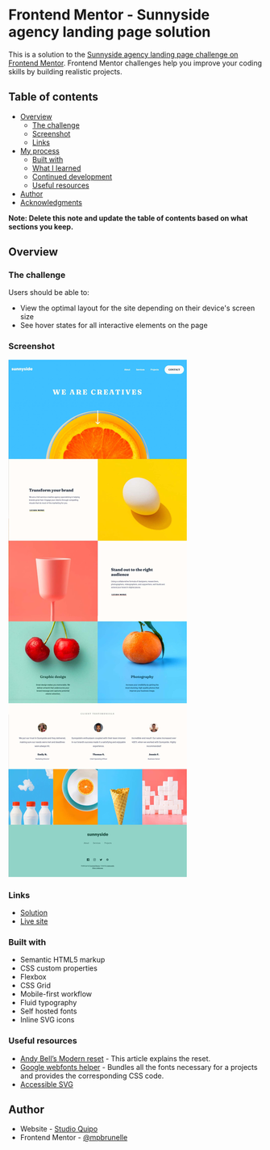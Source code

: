 # Frontend Mentor - Sunnyside agency landing page solution

This is a solution to the [Sunnyside agency landing page challenge on Frontend Mentor](https://www.frontendmentor.io/challenges/sunnyside-agency-landing-page-7yVs3B6ef). Frontend Mentor challenges help you improve your coding skills by building realistic projects.

## Table of contents

-   [Overview](#overview)
    -   [The challenge](#the-challenge)
    -   [Screenshot](#screenshot)
    -   [Links](#links)
-   [My process](#my-process)
    -   [Built with](#built-with)
    -   [What I learned](#what-i-learned)
    -   [Continued development](#continued-development)
    -   [Useful resources](#useful-resources)
-   [Author](#author)
-   [Acknowledgments](#acknowledgments)

**Note: Delete this note and update the table of contents based on what sections you keep.**

## Overview

### The challenge

Users should be able to:

-   View the optimal layout for the site depending on their device's screen size
-   See hover states for all interactive elements on the page

### Screenshot

![Screenshot](./screenshot.jpg)

### Links

-   [Solution](https://github.com/mpbrunelle/training/tree/main/fem--sunnyside-agency-landing-page)
-   [Live site](https://mpbrunelle.github.io/training/fem--sunnyside-agency-landing-page/)

### Built with

-   Semantic HTML5 markup
-   CSS custom properties
-   Flexbox
-   CSS Grid
-   Mobile-first workflow
-   Fluid typography
-   Self hosted fonts
-   Inline SVG icons

### Useful resources

-   [Andy Bell’s Modern reset](https://piccalil.li/blog/a-modern-css-reset/) - This article explains the reset.
-   [Google webfonts helper](https://google-webfonts-helper.herokuapp.com/fonts) - Bundles all the fonts necessary for a projects and provides the corresponding CSS code.
-   [Accessible SVG](https://css-tricks.com/accessible-svgs/)

## Author

-   Website - [Studio Quipo](https://www.studioquipo.com/en/)
-   Frontend Mentor - [@mpbrunelle](https://www.frontendmentor.io/profile/mpbrunelle)
